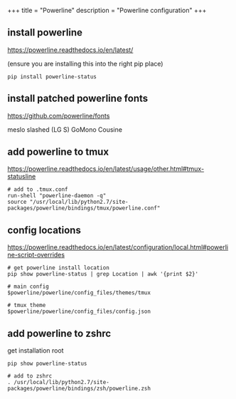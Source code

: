 +++
title = "Powerline"
description = "Powerline configuration"
+++

## install powerline

https://powerline.readthedocs.io/en/latest/

(ensure you are installing this into the right pip place)

```
pip install powerline-status
```

## install patched powerline fonts 

https://github.com/powerline/fonts

meslo slashed (LG S)
GoMono
Cousine

## add powerline to tmux

https://powerline.readthedocs.io/en/latest/usage/other.html#tmux-statusline

```
# add to .tmux.conf
run-shell "powerline-daemon -q"
source "/usr/local/lib/python2.7/site-packages/powerline/bindings/tmux/powerline.conf"
```

## config locations

https://powerline.readthedocs.io/en/latest/configuration/local.html#powerline-script-overrides


```
# get powerline install location
pip show powerline-status | grep Location | awk '{print $2}'

# main config
$powerline/powerline/config_files/themes/tmux 

# tmux theme
$powerline/powerline/config_files/config.json
``` 

## add powerline to zshrc

get installation root
```
pip show powerline-status
```

```
# add to zshrc
. /usr/local/lib/python2.7/site-packages/powerline/bindings/zsh/powerline.zsh
```
